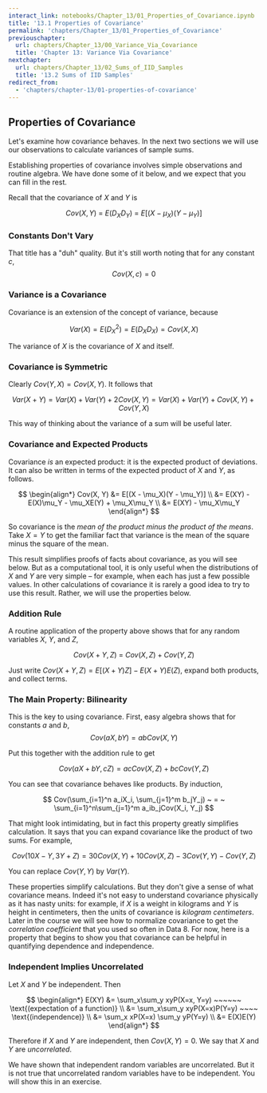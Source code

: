 ```yaml
---
interact_link: notebooks/Chapter_13/01_Properties_of_Covariance.ipynb
title: '13.1 Properties of Covariance'
permalink: 'chapters/Chapter_13/01_Properties_of_Covariance'
previouschapter:
  url: chapters/Chapter_13/00_Variance_Via_Covariance
  title: 'Chapter 13: Variance Via Covariance'
nextchapter:
  url: chapters/Chapter_13/02_Sums_of_IID_Samples
  title: '13.2 Sums of IID Samples'
redirect_from:
  - 'chapters/chapter-13/01-properties-of-covariance'
---
```


## Properties of Covariance

Let's examine how covariance behaves. In the next two sections we will use our observations to calculate variances of sample sums.

Establishing properties of covariance involves simple observations and routine algebra. We have done some of it below, and we expect that you can fill in the rest.

Recall that the covariance of $X$ and $Y$ is 

$$
Cov(X, Y) ~ = ~ E(D_XD_Y) ~ = ~ E[(X - \mu_X)(Y - \mu_Y)]
$$

### Constants Don't Vary
That title has a "duh" quality. But it's still worth noting that for any constant $c$,
$$
Cov(X, c) = 0
$$

### Variance is a Covariance
Covariance is an extension of the concept of variance, because

$$
Var(X) = E(D_X^2) = E(D_XD_X) = Cov(X, X)
$$

The variance of $X$ is the covariance of $X$ and itself.

### Covariance is Symmetric
Clearly $Cov(Y, X) = Cov(X, Y)$. It follows that

$$
Var(X + Y) = Var(X) + Var(Y) + 2Cov(X, Y) = Var(X) + Var(Y) + Cov(X, Y) + Cov(Y, X)
$$

This way of thinking about the variance of a sum will be useful later.

### Covariance and Expected Products
Covariance *is* an expected product: it is the expected product of deviations. It can also be written in terms of the expected product of $X$ and $Y$, as follows.

$$
\begin{align*}
Cov(X, Y) &= E[(X - \mu_X)(Y - \mu_Y)] \\
&= E(XY) - E(X)\mu_Y - \mu_XE(Y) + \mu_X\mu_Y \\
&= E(XY) - \mu_X\mu_Y
\end{align*}
$$

So covariance is the *mean of the product minus the product of the means*. Take $X = Y$ to get the familiar fact that variance is the mean of the square minus the square of the mean.

This result simplifies proofs of facts about covariance, as you will see below. But as a computational tool, it is only useful when the distributions of $X$ and $Y$ are very simple – for example, when each has just a few possible values. In other calculations of covariance it is rarely a good idea to try to use this result. Rather, we will use the properties below.

### Addition Rule
A routine application of the property above shows that for any random variables $X$, $Y$, and $Z$,

$$
Cov(X+Y, Z) ~ = ~ Cov(X, Z) + Cov(Y, Z)
$$

Just write $Cov(X+Y, Z) = E[(X+Y)Z] - E(X+Y)E(Z)$, expand both products, and collect terms.

### The Main Property: Bilinearity
This is the key to using covariance. First, easy algebra shows that for constants $a$ and $b$,
$$
Cov(aX, bY) = abCov(X, Y)
$$

Put this together with the addition rule to get

$$
Cov(aX + bY, cZ) = acCov(X, Z) + bcCov(Y, Z)
$$

You can see that covariance behaves like products. By induction,

$$
Cov(\sum_{i=1}^n a_iX_i, \sum_{j=1}^m b_jY_j) ~ = ~
\sum_{i=1}^n\sum_{j=1}^m a_ib_jCov(X_i, Y_j)
$$

That might look intimidating, but in fact this property greatly simplifies calculation. It says that you can expand covariance like the product of two sums. For example,

$$
Cov(10X - Y, 3Y + Z) = 30Cov(X, Y) + 10Cov(X, Z) - 3Cov(Y, Y) - Cov(Y, Z)
$$

You can replace $Cov(Y, Y)$ by $Var(Y)$.

These properties simplify calculations. But they don't give a sense of what covariance means. Indeed it's not easy to understand covariance physically as it has nasty units: for example, if $X$ is a weight in kilograms and $Y$ is height in centimeters, then the units of covariance is *kilogram centimeters*. Later in the course we will see how to normalize covariance to get the *correlation coefficient* that you used so often in Data 8. For now, here is a property that begins to show you that covariance can be helpful in quantifying dependence and independence.

### Independent Implies Uncorrelated
Let $X$ and $Y$ be independent. Then

$$
\begin{align*}
E(XY) &= \sum_x\sum_y xyP(X=x, Y=y) ~~~~~~ \text{(expectation of a function)} \\
&= \sum_x\sum_y xyP(X=x)P(Y=y) ~~~~ \text{(independence)} \\
&= \sum_x xP(X=x) \sum_y yP(Y=y) \\
&= E(X)E(Y)
\end{align*}
$$

Therefore if $X$ and $Y$ are independent, then $Cov(X, Y) = 0$. We say that $X$ and $Y$ are *uncorrelated*.

We have shown that independent random variables are uncorrelated. But it is not true that uncorrelated random variables have to be independent. You will show this in an exercise.
